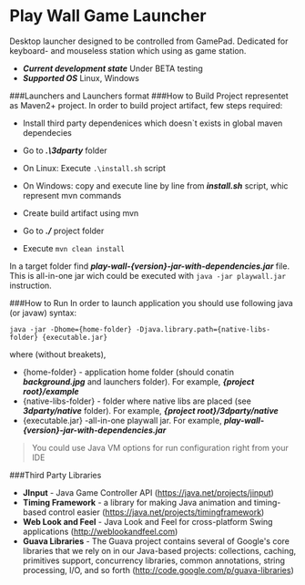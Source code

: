 Play Wall Game Launcher
========
Desktop launcher designed to be controlled from GamePad. Dedicated for keyboard- and mouseless station which using
as game station.

* ___Current development state___ Under BETA testing
* ___Supported OS___ Linux, Windows


###Launchers and Launchers format
###How to Build
Project representet as Maven2+ project. In order to build project artifact, few steps required:

* Install third party dependenices which doesn`t exists in global maven dependecies
 * Go to ___.\3dparty___ folder
 * On Linux: Execute `.\install.sh` script 
 * On Windows: copy and execute line by line from ___install.sh___ script, whic represent mvn commands

* Create build artifact using mvn
 * Go to ___./___ project folder
 * Execute `mvn clean install`

In a target folder find ___play-wall-{version}-jar-with-dependencies.jar___ file. This is all-in-one jar wich could be executed with `java -jar playwall.jar` instruction.

###How to Run
In order to launch application you should use following java (or javaw) syntax:
```
java -jar -Dhome={home-folder} -Djava.library.path={native-libs-folder} {executable.jar}
```
where (without breakets), 
* {home-folder} -  application home folder (should conatin ___background.jpg___ and launchers folder). For example, ___{project root}/example___
* {native-libs-folder} - folder where native libs are placed (see ___3dparty/native___ folder). For example, ___{project root}/3dparty/native___
* {executable.jar} -all-in-one playwall jar. For example, ___play-wall-{version}-jar-with-dependencies.jar___

> You could use Java VM options for run configuration right from your IDE

###Third Party Libraries
* __JInput__ - Java Game Controller API (https://java.net/projects/jinput)
* __Timing Framework__ - a library for making Java animation and timing-based control easier (https://java.net/projects/timingframework) 
* __Web Look and Feel__ - Java Look and Feel for cross-platform Swing applications (http://weblookandfeel.com)
* __Guava Libraries__ - The Guava project contains several of Google's core libraries that we rely on in our Java-based projects: collections, caching, primitives support, concurrency libraries, common annotations, string processing, I/O, and so forth (http://code.google.com/p/guava-libraries)

